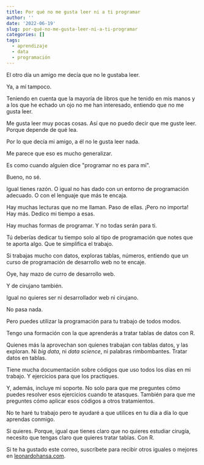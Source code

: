 ```yaml
---
title: Por qué no me gusta leer ni a ti programar
author: ''
date: '2022-06-19'
slug: por-qué-no-me-gusta-leer-ni-a-ti-programar
categories: []
tags:
  - aprendizaje
  - data
  - programación
---
```



El otro día un amigo me decía que no le gustaba leer.

Ya, a mí tampoco.

Teniendo en cuenta que la mayoría de libros que he tenido en mis manos y a los que he echado un ojo no me han interesado, entiendo que no me gusta leer.

Me gusta leer muy pocas cosas. Así que no puedo decir que me guste leer. Porque depende de qué lea.

Por lo que decía mi amigo, a él no le gusta leer nada.


Me parece que eso es mucho generalizar.

Es como cuando alguien dice "programar no es para mí".

Bueno, no sé.

Igual tienes razón. O igual no has dado con un entorno de programación adecuado. O con el lenguaje que más te encaja.

Hay muchas lecturas que no me llaman. Paso de ellas. ¡Pero no importa! Hay más. Dedico mi tiempo a esas.


Hay muchas formas de programar. Y no todas serán para ti.

Tú deberías dedicar tu tiempo solo al tipo de programación que notes que te aporta algo. Que te simplifica el trabajo.


Si trabajas mucho con datos, exploras tablas, números, entiendo que un curso de programación de desarrollo web no te encaje.

Oye, hay mazo de curro de desarrollo web.

Y de cirujano también.

Igual no quieres ser ni desarrollador web ni cirujano.

No pasa nada.

Pero puedes utilizar la programación para tu trabajo de todos modos.



Tengo una formación con la que aprenderás a tratar tablas de datos con R.

Quienes más la aprovechan son quienes trabajan con tablas datos, y las exploran. Ni _big data_, ni _data science_, ni palabras rimbombantes. Tratar datos en tablas.

Tiene mucha documentación sobre códigos que uso todos los días en mi trabajo. Y ejercicios para que los practiques.

Y, además, incluye mi soporte. No solo para que me preguntes cómo puedes resolver esos ejercicios cuando te atasques. También para que me preguntes cómo aplicar esos códigos a otros tratamientos.

No te haré tu trabajo pero te ayudaré a que utilices en tu día a día lo que aprendas conmigo.

Si quieres. Porque, igual que tienes claro que no quieres estudiar cirugía, necesito que tengas claro que quieres tratar tablas. Con R.



Si te ha gustado este correo, suscríbete para recibir otros iguales o mejores en [leonardohansa.com](https://leonardohansa.com/). 
